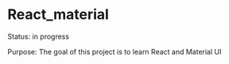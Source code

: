 # React_material

Status: in progress  

Purpose: The goal of this project is to learn React and Material UI
